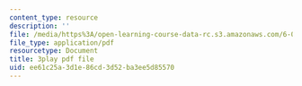 ```yaml
---
content_type: resource
description: ''
file: /media/https%3A/open-learning-course-data-rc.s3.amazonaws.com/6-002-circuits-and-electronics-spring-2007/ee61c25a3d1e86cd3d52ba3ee5d85570_bX8i2yECWaU.pdf
file_type: application/pdf
resourcetype: Document
title: 3play pdf file
uid: ee61c25a-3d1e-86cd-3d52-ba3ee5d85570
---
```

